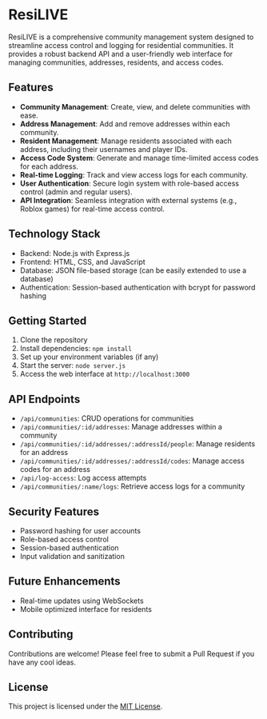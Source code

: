 # ResiLIVE

ResiLIVE is a comprehensive community management system designed to streamline access control and logging for residential communities. It provides a robust backend API and a user-friendly web interface for managing communities, addresses, residents, and access codes.

## Features

- **Community Management**: Create, view, and delete communities with ease.
- **Address Management**: Add and remove addresses within each community.
- **Resident Management**: Manage residents associated with each address, including their usernames and player IDs.
- **Access Code System**: Generate and manage time-limited access codes for each address.
- **Real-time Logging**: Track and view access logs for each community.
- **User Authentication**: Secure login system with role-based access control (admin and regular users).
- **API Integration**: Seamless integration with external systems (e.g., Roblox games) for real-time access control.

## Technology Stack

- Backend: Node.js with Express.js
- Frontend: HTML, CSS, and JavaScript
- Database: JSON file-based storage (can be easily extended to use a database)
- Authentication: Session-based authentication with bcrypt for password hashing

## Getting Started

1. Clone the repository
2. Install dependencies: `npm install`
3. Set up your environment variables (if any)
4. Start the server: `node server.js`
5. Access the web interface at `http://localhost:3000`

## API Endpoints

- `/api/communities`: CRUD operations for communities
- `/api/communities/:id/addresses`: Manage addresses within a community
- `/api/communities/:id/addresses/:addressId/people`: Manage residents for an address
- `/api/communities/:id/addresses/:addressId/codes`: Manage access codes for an address
- `/api/log-access`: Log access attempts
- `/api/communities/:name/logs`: Retrieve access logs for a community

## Security Features

- Password hashing for user accounts
- Role-based access control
- Session-based authentication
- Input validation and sanitization

## Future Enhancements

- Real-time updates using WebSockets
- Mobile optimized interface for residents

## Contributing

Contributions are welcome! Please feel free to submit a Pull Request if you have any cool ideas.

## License

This project is licensed under the [MIT License](LICENSE).
